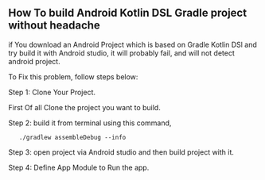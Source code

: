 How To build Android Kotlin DSL Gradle project without headache
---

if You download an Android Project which is based on Gradle Kotlin DSl and try build it with Android studio, it will probably fail, and will not detect android project.
 

 To Fix this problem, follow steps below:

 Step 1: Clone Your Project.

 First Of all Clone the project you want to build.


 Step 2: build it from terminal using this command,

 ```
	./gradlew assembleDebug --info
 ```

 Step 3:
 open project via Android studio and then build project with it.


 Step 4: 
 Define App Module to Run the app.

